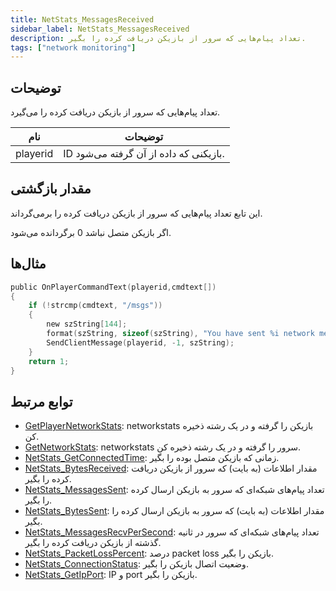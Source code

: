 ```yaml
---
title: NetStats_MessagesReceived
sidebar_label: NetStats_MessagesReceived
description: تعداد پیام‌هایی که سرور از بازیکن دریافت کرده را بگیر.
tags: ["network monitoring"]
---
```


## توضیحات

تعداد پیام‌هایی که سرور از بازیکن دریافت کرده را می‌گیرد.

| نام      | توضیحات                                     |
| -------- | ------------------------------------------ |
| playerid | ID بازیکنی که داده از آن گرفته می‌شود.      |

## مقدار بازگشتی

این تابع تعداد پیام‌هایی که سرور از بازیکن دریافت کرده را برمی‌گرداند.

اگر بازیکن متصل نباشد 0 برگردانده می‌شود.

## مثال‌ها

```c
public OnPlayerCommandText(playerid,cmdtext[])
{
    if (!strcmp(cmdtext, "/msgs"))
    {
        new szString[144];
        format(szString, sizeof(szString), "You have sent %i network messages.", NetStats_MessagesReceived(playerid));
        SendClientMessage(playerid, -1, szString);
    }
    return 1;
}
```

## توابع مرتبط

- [GetPlayerNetworkStats](GetPlayerNetworkStats): networkstats بازیکن را گرفته و در یک رشته ذخیره کن.
- [GetNetworkStats](GetNetworkStats): networkstats سرور را گرفته و در یک رشته ذخیره کن.
- [NetStats_GetConnectedTime](NetStats_GetConnectedTime): زمانی که بازیکن متصل بوده را بگیر.
- [NetStats_BytesReceived](NetStats_BytesReceived): مقدار اطلاعات (به بایت) که سرور از بازیکن دریافت کرده را بگیر.
- [NetStats_MessagesSent](NetStats_MessagesSent): تعداد پیام‌های شبکه‌ای که سرور به بازیکن ارسال کرده را بگیر.
- [NetStats_BytesSent](NetStats_BytesSent): مقدار اطلاعات (به بایت) که سرور به بازیکن ارسال کرده را بگیر.
- [NetStats_MessagesRecvPerSecond](NetStats_MessagesRecvPerSecond): تعداد پیام‌های شبکه‌ای که سرور در ثانیه گذشته از بازیکن دریافت کرده را بگیر.
- [NetStats_PacketLossPercent](NetStats_PacketLossPercent): درصد packet loss بازیکن را بگیر.
- [NetStats_ConnectionStatus](NetStats_ConnectionStatus): وضعیت اتصال بازیکن را بگیر.
- [NetStats_GetIpPort](NetStats_GetIpPort): IP و port بازیکن را بگیر.
